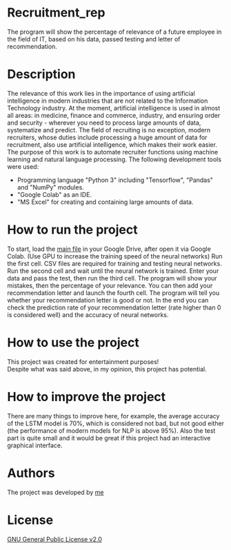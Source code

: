 # Recruitment_rep
The program will show the percentage of relevance of a future employee in the field of IT, based on his data, passed testing and letter of recommendation.

# Description
The relevance of this work lies in the importance of using artificial intelligence in modern industries that are not related to the Information Technology industry. At the moment, artificial intelligence is used in almost all areas: in medicine, finance and commerce, industry, and ensuring order and security - wherever you need to process large amounts of data, systematize and predict. The field of recruiting is no exception, modern recruiters, whose duties include processing a huge amount of data for recruitment, also use artificial intelligence, which makes their work easier.
The purpose of this work is to automate recruiter functions using machine learning and natural language processing.
The following development tools were used:
- Programming language "Python 3" including "Tensorflow", "Pandas" and "NumPy" modules.
- "Google Colab" as an IDE.
- "MS Excel" for creating and containing large amounts of data.

# How to run the project
To start, load the [main file](Main.ipynb) in your Google Drive, after open it via Google Colab. (Use GPU to increase the training speed of the neural networks)
Run the first cell. CSV files are required for training and testing neural networks.
Run the second cell and wait until the neural network is trained.
Enter your data and pass the test, then run the third cell. The program will show your mistakes, then the percentage of your relevance.
You can then add your recommendation letter and launch the fourth cell. The program will tell you whether your recommendation letter is good or not.
In the end you can check the prediction rate of your recommendation letter (rate higher than 0 is considered well) and the accuracy of neural networks.

# How to use the project
This project was created for entertainment purposes!<br>
Despite what was said above, in my opinion, this project has potential.

# How to improve the project
There are many things to improve here, for example, the average accuracy of the LSTM model is 70%, which is considered not bad, but not good either (the performance of modern models for NLP is above 95%). Also the test part is quite small and it would be great if this project had an interactive graphical interface.

# Authors
The project was developed by [me](https://github.com/anristepanian)

# License
[GNU General Public License v2.0](LICENSE)
